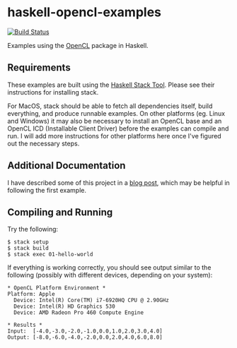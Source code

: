 # haskell-opencl-examples

[![Build Status][bldstat-img]][bldstat]

Examples using the [OpenCL][opencl] package in Haskell.

## Requirements

These examples are built using the [Haskell Stack Tool][stack]. Please see their
instructions for installing stack.

For MacOS, stack should be able to fetch all dependencies itself, build
everything, and produce runnable examples. On other platforms (eg. Linux and
Windows) it may also be necessary to install an OpenCL base and an OpenCL ICD
(Installable Client Driver) before the examples can compile and run. I will add
more instructions for other platforms here once I've figured out the necessary
steps.

## Additional Documentation

I have described some of this project in a [blog post][intro-post], which may be
helpful in following the first example.

## Compiling and Running

Try the following:

```
$ stack setup
$ stack build
$ stack exec 01-hello-world
```

If everything is working correctly, you should see output similar to the following
(possibly with different devices, depending on your system):

```
* OpenCL Platform Environment *
Platform: Apple
  Device: Intel(R) Core(TM) i7-6920HQ CPU @ 2.90GHz
  Device: Intel(R) HD Graphics 530
  Device: AMD Radeon Pro 460 Compute Engine

* Results *
Input:  [-4.0,-3.0,-2.0,-1.0,0.0,1.0,2.0,3.0,4.0]
Output: [-8.0,-6.0,-4.0,-2.0,0.0,2.0,4.0,6.0,8.0]
```

[bldstat]: https://travis-ci.org/lancelet/haskell-opencl-examples
  "Build Status"
[bldstat-img]: https://travis-ci.org/lancelet/haskell-opencl-examples.svg?branch=master
  "Build Status Image"
[intro-post]: https://lancelet.github.io/posts/2017-12-26-opencl-helloworld.html
  "Getting Started with OpenCL in Haskell"
[stack]: https://docs.haskellstack.org/en/stable/README/
  "The Haskell Tool Stack"
[opencl]: https://hackage.haskell.org/package/OpenCL
  "OpenCL package link on Hackage"
